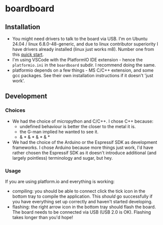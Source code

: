 # boardboard

## Installation

* You might need drivers to talk to the board via USB. I'm on Ubuntu 24.04 / linux 6.8.0-48-generic, and due to linux contributor superiority I have drivers already installed (linux just works m8). Number one from this [quick start](https://github.com/Xinyuan-LilyGO/TTGO-T-Display).
* I'm using VSCode with the PlatformIO IDE extension - hence the `platformio.ini` in the `boardboard` subdir. I recommend doing the same.
* platformio depends on a few things - MS C/C++ extension, and some gcc packages. See their own installation instructions if it doesn't 'just work'.

## Development

### Choices

* We had the choice of micropython and C/C++. I chose C++ because:
    - undefined behaviour is better the closer to the metal it is.
    - the G-man implied he wanted to see it.
    - & * & * & * & *
* We had the choice of the Arduino or the Espressif SDK as development frameworks. I chose Arduino because more things just work, I'd have rather chosen the Espressif SDK as it doesn't introduce additional (and largely pointless) terminology and sugar, but hey.

### Usage

If you are using platform.io and everything is working:
* compiling: you should be able to connect click the tick icon in the bottom tray to compile the application. This *should* go successfully if you have everything set up correctly and haven't started developing.
* flashing: the right arrow icon in the bottom tray should flash the board. The board needs to be connected via USB (USB 2.0 is OK). Flashing takes longer than you'd hope!

